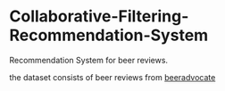 # Collaborative-Filtering-Recommendation-System

Recommendation System for beer reviews.

the dataset consists of beer reviews from <a href="http://www.beeradvocate.com/">beeradvocate</a>
